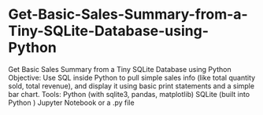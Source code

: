 # Get-Basic-Sales-Summary-from-a-Tiny-SQLite-Database-using-Python
Get Basic Sales Summary from a Tiny SQLite Database using Python Objective: Use SQL inside Python to pull simple sales info (like total quantity sold, total revenue), and display it using basic print statements and a simple bar chart. Tools: Python (with sqlite3, pandas, matplotlib) SQLite (built into Python ) Jupyter Notebook or a .py file
